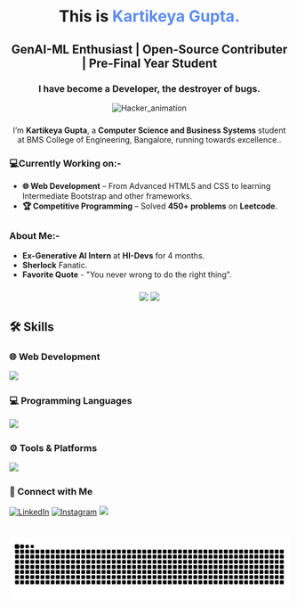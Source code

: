 
<h1 align="center">This is <span style="color:#5D8BF4;">Kartikeya Gupta.</span></h1>
<h2 align="center"> GenAI-ML Enthusiast | Open-Source Contributer | Pre-Final Year Student</h3>
<h3 align="center">I have become a Developer, the destroyer of bugs.</h2>

<p align="center">
  <img src="https://media.licdn.com/dms/image/v2/D5622AQGoXFSQAk18cA/feedshare-shrink_1280/B56ZofOhTxI0As-/0/1761460493009?e=1762992000&v=beta&t=BmdTJX-ehGlfjFIGWIiEmmeNfIwVYy24w_0XD98tLvc"     alt="Hacker_animation">
</p>


###
<p align="center">
  I’m <b>Kartikeya Gupta</b>, a <b>Computer Science and Business Systems</b> student at BMS College of Engineering, Bangalore,  running towards excellence..
</p>  

### 💻Currently Working on:-
- **🌐 Web Development** – From Advanced HTML5 and CSS to learning Intermediate Bootstrap and other frameworks.
- **🏆 Competitive Programming** – Solved **450+ problems** on **Leetcode**.

##

### About Me:-
- **Ex-Generative AI Intern** at **HI-Devs** for 4 months.
- **Sherlock** Fanatic.
- **Favorite Quote** - "You never wrong to do the right thing".

###
<div align="center">
  <img src="https://github-readme-stats.vercel.app/api?username=Kartikeya-G121&show_icons=true&theme=dracula" height="150" />
  <img src="https://github-readme-stats.vercel.app/api/top-langs?username=Kartikeya-G121&layout=compact&theme=dracula" height="150" />

</div>

###
## 🛠 Skills
### 🌐 Web Development
<div align="left">
  <a href="https://skillicons.dev">
    <img 
      src="https://skillicons.dev/icons?i=html,css,js,vite,react,bootstrap&perline=10" 
      style="width: 300px; height: auto;"
    />
  </a>
</div>

<!-- Programming Languages -->

### 💻 Programming Languages
<div align="left">
  <a href="https://skillicons.dev">
    <img 
      src="https://skillicons.dev/icons?i=cpp,c,py,java&perline=10" 
      style="width: 200px; height: auto;"
    />
  </a>
</div>

### ⚙️ Tools & Platforms
<div align="left">
  <a href="https://skillicons.dev">
    <img 
      src="https://skillicons.dev/icons?i=vscode,bash,git,github,docker,mongodb,mysql,matlab,windows,apple&perline=10" 
      style="width: 580px; height: auto;"
    />
  </a>
</div>


### 🤝 Connect with Me
[![LinkedIn](https://skillicons.dev/icons?i=linkedin&size=60)](https://www.linkedin.com/in/kartikeya-gupta-323919292/)
[![Instagram](https://skillicons.dev/icons?i=instagram&size=60)](https://www.instagram.com/a_bit.wise/)
[<img src="https://raw.githubusercontent.com/rahuldkjain/github-profile-readme-generator/master/src/images/icons/Social/leet-code.svg" height="45" />](https://leetcode.com/u/Kartikeya_G1210/)

###

<br clear="both">

<img src="https://raw.githubusercontent.com/Kartikeya-G121/Kartikeya-G121/output/snake.svg" alt="Snake animation" />

###
